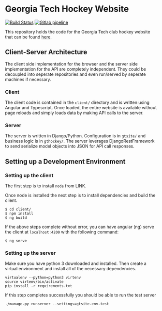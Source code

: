 # Georgia Tech Hockey Website

[![Build Status](https://travis-ci.org/dgalbraith33/gthockey.svg?branch=master)](https://travis-ci.org/dgalbraith33/gthockey)
[![Gitlab pipeline](https://gitlab.com/gthockey/gthockey/badges/master/build.svg)](https://gitlab.com/gthockey/gthockey/commits/master)

This repository holds the code for the Georgia Tech club hockey website that can be found [here](https://www.gthockey.com).

## Client-Server Architecture

The client side implementation for the browser and the server side implementation for the API are
completely independent. They could be decoupled into seperate repositories and even run/served by
seperate machines if necessary.

### Client

The client code is contained in the `client/` directory and is written using Angular and Typescript.
Once loaded, the entire website is available without page reloads and simply loads data by making
API calls to the server.

### Server

The server is written in Django/Python. Configuration is in `gtsite/` and business logic is in
`gthockey/`. The server leverages DjangoRestFramework to send serialize model objects into JSON
for API call responses.

## Setting up a Development Environment

### Setting up the client

The first step is to install `node` from LINK.

Once node is installed the next step is to install dependencies and build the client.
```
$ cd client/
$ npm install
$ ng build
```

If the above steps complete without error, you can have angular (ng) serve the client at
`localhost:4200` with the following command:
```
$ ng serve
```

### Setting up the server

Make sure you have python 3 downloaded and installed. Then create a virtual environment and
install all of the necessary dependencies.

```
virtualenv --python=python3 virtenv
source virtenv/bin/activate
pip install -r requirements.txt
```

If this step completes successfully you should be able to run the test server

```
./manage.py runserver --settings=gtsite.env.test
```